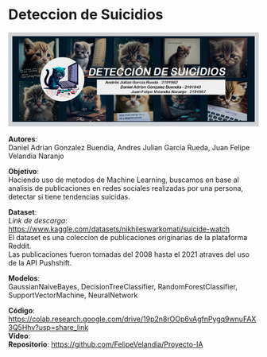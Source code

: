 # Deteccion de Suicidios

![Project Banner](BANNER.jpg)

**Autores**:</br>
Daniel Adrian Gonzalez Buendia, Andres Julian Garcia Rueda, Juan Felipe Velandia Naranjo

**Objetivo**:</br>
Haciendo uso de metodos de Machine Learning, buscamos en base al analisis de publicaciones en redes sociales realizadas por una persona, detectar si tiene tendencias suicidas.

**Dataset**:</br>
*Link de descarga*: https://www.kaggle.com/datasets/nikhileswarkomati/suicide-watch</br>
El dataset es una coleccion de publicaciones originarias de la plataforma Reddit.</br>
Las publicaciones fueron tomadas del 2008 hasta el 2021 atraves del uso de la API Pushshift.

**Modelos**:</br>
GaussianNaiveBayes, DecisionTreeClassifier, RandomForestClassifier, SupportVectorMachine, NeuralNetwork

**Código**: https://colab.research.google.com/drive/19p2n8rOOp6vAgfnPygq9wnuFAX3Q5Hhv?usp=share_link</br>
**Video**:</br>
**Repositorio**: https://github.com/FelipeVelandia/Proyecto-IA</br>
